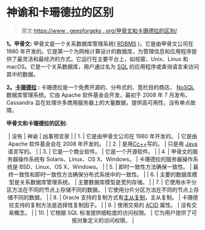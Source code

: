 # 神谕和卡珊德拉的区别

> 原文:[https://www . geesforgeks . org/甲骨文和卡珊德拉的区别/](https://www.geeksforgeeks.org/difference-between-oracle-and-cassandra/)

**1。甲骨文:**
甲骨文是一个关系数据库管理系统( [RDBMS](https://www.geeksforgeeks.org/rdbms-architecture/) )。它是由甲骨文公司在 1980 年开发的。它是第一个为网格计算设计的数据库，为管理信息和应用程序提供了最灵活和最经济的方式。它运行在主要平台上，如视窗、Unix、Linux 和 macOS。它是一个关系数据库，用户通过名为 [SQL](https://www.geeksforgeeks.org/sql-tutorial/) 的应用程序或查询语言来访问其中的数据。

**2。[卡珊德拉](https://www.geeksforgeeks.org/apache-cassandra-nosql-database/) :**
卡珊德拉是一个免费开源的、分布式的、宽栏目的商店， [NoSQL](https://www.geeksforgeeks.org/introduction-to-nosql/) 数据库管理系统。它由 Apache 软件基金会开发，最初于 2008 年 7 月发布。Cassandra 旨在处理许多商用服务器上的大量数据，提供高可用性，没有单点故障。

**甲骨文和卡珊德拉的区别:**

<center>

| 没有 | 神谕 | 凶事预言家 |
| 1. | 它是由甲骨文公司在 1980 年开发的。 | 它是由 Apache 软件基金会在 2008 年开发的。 |
| 2. | 是用[C](https://www.geeksforgeeks.org/c-programming-language/)[c++](https://www.geeksforgeeks.org/c-plus-plus/)写的。 | 只是用 [Java](https://www.geeksforgeeks.org/java/) 语言写的。 |
| 3. | 它是一个商业软件。 | 它是一个开源软件。 |
| 4. | 甲骨文的服务器操作系统有 Solaris、Linux、OS X、Windows。 | 卡珊德拉的服务器操作系统是 BSD、Linux、OS X、Windows。 |
| 5. | 即时一致性方法确保一致性。 | 最终一致性和即时一致性方法确保分布式系统中的一致性。 |
| 6. | 主要的数据库模型是关系数据库管理系统。 | 主要数据库模型是宽列存储。 |
| 7. | 它使用水平分区方法在不同的节点上存储不同的数据。 | 它使用分片分区方法在不同的节点上存储不同的数据。 |
| 8. | Oracle 支持的复制方式有[主从复制](https://www.geeksforgeeks.org/single-master-and-multi-master-replication-in-dbms/amp/?ref=rp)，主从复制。 | 卡珊德拉支持的复制方法是选择性复制因子。 |
| 9. | 使用交易的 [ACID](https://www.geeksforgeeks.org/acid-properties-in-dbms/) 属性。 | 没有交易概念。 |
| 10. | 它根据 SQL 标准提供细粒度的访问权限。 | 它为用户提供了可按对象定义的访问权限。 |

</center>
